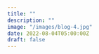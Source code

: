 ```yaml
---
title: ""
description: ""
image: "/images/blog-4.jpg"
date: 2022-08-04T05:00:00Z
draft: false
---
```


<YoutubePlayer id="C0DPdy98e4c" title="YouTube Video" />
